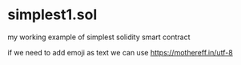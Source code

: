 # simplest1.sol
my working example of simplest solidity smart contract

if we need to add emoji as text we can use https://mothereff.in/utf-8
